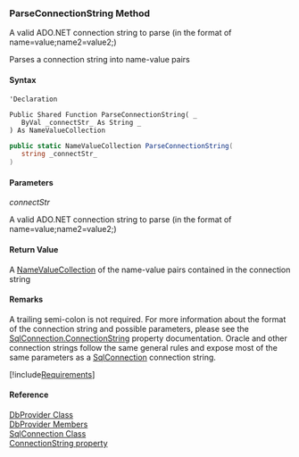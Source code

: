 ﻿### ParseConnectionString Method

A valid ADO.NET connection string to parse (in the format of name=value;name2=value2;)

Parses a connection string into name-value pairs

#### Syntax

```vbnet
'Declaration

Public Shared Function ParseConnectionString( _
   ByVal _connectStr_ As String _
) As NameValueCollection
```

```csharp
public static NameValueCollection ParseConnectionString( 
   string _connectStr_
)
```

#### Parameters

_connectStr_

A valid ADO.NET connection string to parse (in the format of name=value;name2=value2;)

#### Return Value

A [NameValueCollection](ms-help://MS.NETFrameworkSDKv1.1/cpref/html/frlrfSystemCollectionsSpecializedNameValueCollectionClassTopic.htm) of the name-value pairs contained in the connection string

#### Remarks

A trailing semi-colon is not required. For more information about the format of the connection string and possible parameters, please see the [SqlConnection.ConnectionString](ms-help://MS.NETFrameworkSDKv1.1/cpref/html/frlrfsystemdatasqlclientsqlconnectionclassconnectionstringtopic.htm) property documentation. Oracle and other connection strings follow the same general rules and expose most of the same parameters as a [SqlConnection](ms-help://MS.NETFrameworkSDKv1.1/cpref/html/frlrfSystemDataSqlClientSqlConnectionClassTopic.htm) connection string.

[!include[Requirements](../partials/requirements.md)]

#### Reference

[DbProvider Class](FChoice.Common~FChoice.Common.Data.DbProvider.md)  
[DbProvider Members](FChoice.Common~FChoice.Common.Data.DbProvider_members.md)  
[SqlConnection Class](ms-help://MS.NETFrameworkSDKv1.1/cpref/html/frlrfSystemDataSqlClientSqlConnectionClassTopic.htm)  
[ConnectionString property](ms-help://MS.NETFrameworkSDKv1.1/cpref/html/frlrfsystemdatasqlclientsqlconnectionclassconnectionstringtopic.htm)
